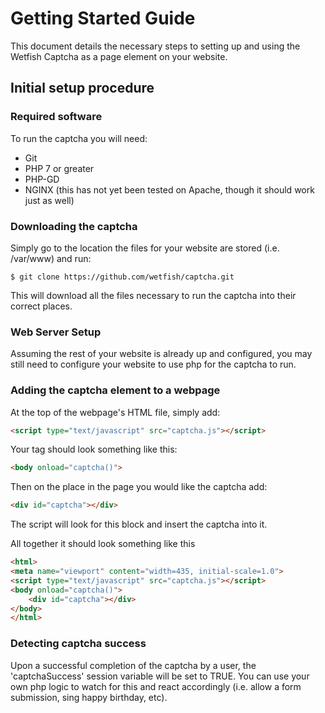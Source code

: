 # Getting Started Guide
This document details the necessary steps to setting up and using the Wetfish Captcha as a page element on your website.

## Initial setup procedure

### Required software
To run the captcha you will need:
* Git
* PHP 7 or greater
* PHP-GD
* NGINX (this has not yet been tested on Apache, though it should work just as well)

### Downloading the captcha
Simply go to the location the files for your website are stored (i.e. /var/www) and run: 
```
$ git clone https://github.com/wetfish/captcha.git
```
This will download all the files necessary to run the captcha into their correct places.

### Web Server Setup
Assuming the rest of your website is already up and configured, you may still need to configure your website to use php for the captcha to run.

### Adding the captcha element to a webpage
At the top of the webpage's HTML file, simply add:
```html
<script type="text/javascript" src="captcha.js"></script>
```
Your <body> tag should look something like this:
```html
<body onload="captcha()">
```

Then on the place in the page you would like the captcha add:
```html
<div id="captcha"></div>
```
The script will look for this block and insert the captcha into it.

All together it should look something like this
```html
<html>
<meta name="viewport" content="width=435, initial-scale=1.0">
<script type="text/javascript" src="captcha.js"></script>
<body onload="captcha()">
    <div id="captcha"></div>
</body>
</html>
```

### Detecting captcha success
Upon a successful completion of the captcha by a user, the 'captchaSuccess' session variable will be set to TRUE. You can use your own php logic to watch for this and react accordingly (i.e. allow a form submission, sing happy birthday, etc).
